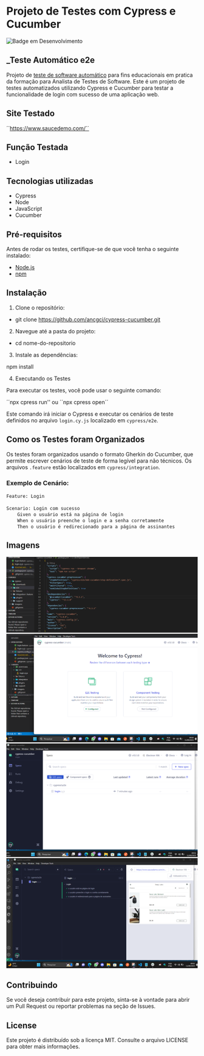 # Projeto de Testes com Cypress e Cucumber

![Badge em Desenvolvimento](http://img.shields.io/static/v1?label=STATUS&message=%20Em%20desenvolvimento&color=GREEN&style=for-the-badge)

## _Teste Automático e2e

Projeto de [teste de software automático](https://github.com/ancgci/Cypress-diretoaoponto) para fins educacionais em pratica da formação para Analista de Testes de Software. 
Este é um projeto de testes automatizados utilizando Cypress e Cucumber para testar a funcionalidade de login com sucesso de uma aplicação web.

## Site Testado

´´https://www.saucedemo.com/´´

## Função Testada 

- Login

## Tecnologias utilizadas

- Cypress
- Node
- JavaScript
- Cucumber

## Pré-requisitos

Antes de rodar os testes, certifique-se de que você tenha o seguinte instalado:

- [Node.js](https://nodejs.org/)
- [npm](https://www.npmjs.com/) 

## Instalação

1. Clone o repositório: 

- git clone https://github.com/ancgci/cypress-cucumber.git


2. Navegue até a pasta do projeto:

- cd nome-do-repositorio

3. Instale as dependências:

npm install

4. Executando os Testes

Para executar os testes, você pode usar o seguinte comando:

´´npx cpress run'' ou ´´npx cpress open´´

Este comando irá iniciar o Cypress e executar os cenários de teste definidos no arquivo `login.cy.js` localizado em `cypress/e2e`.

## Como os Testes foram Organizados

Os testes foram organizados usando o formato Gherkin do Cucumber, que permite escrever cenários de teste de forma legível para não técnicos. Os arquivos `.feature` estão localizados em `cypress/integration`.

### Exemplo de Cenário:

```gherkin
Feature: Login

Scenario: Login com sucesso
    Given o usuário está na página de login
    When o usuário preenche o login e a senha corretamente
    Then o usuário é redirecionado para a página de assinantes

```

## Imagens 

![1](https://github.com/ancgci/cypress-cucumber/blob/main/imagens/1.png)
![2](https://github.com/ancgci/cypress-cucumber/blob/main/imagens/2.png)
![3](https://github.com/ancgci/cypress-cucumber/blob/main/imagens/3.png)
![4](https://github.com/ancgci/cypress-cucumber/blob/main/imagens/4.png)

## Contribuindo

Se você deseja contribuir para este projeto, sinta-se à vontade para abrir um Pull Request ou reportar problemas na seção de Issues.


## License

Este projeto é distribuído sob a licença MIT. Consulte o arquivo LICENSE para obter mais informações.

